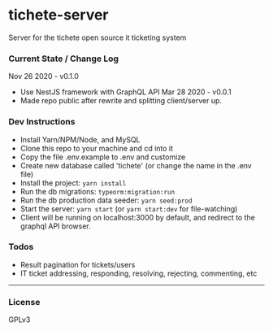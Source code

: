 # tichete-server
Server for the tichete open source it ticketing system

### Current State / Change Log
Nov 26 2020 - v0.1.0
- Use NestJS framework with GraphQL API
Mar 28 2020 - v0.0.1
- Made repo public after rewrite and splitting client/server up.

### Dev Instructions
 - Install Yarn/NPM/Node, and MySQL
 - Clone this repo to your machine and cd into it
 - Copy the file .env.example to .env and customize
 - Create new database called 'tichete' (or change the name in the .env file)
 - Install the project: `yarn install`
 - Run the db migrations: `typeorm:migration:run`
 - Run the db production data seeder: `yarn seed:prod`
 - Start the server: `yarn start` (or `yarn start:dev` for file-watching)
 - Client will be running on localhost:3000 by default, and redirect to the graphql API browser.

### Todos
 - Result pagination for tickets/users
 - IT ticket addressing, responding, resolving, rejecting, commenting, etc

---
### License

GPLv3
